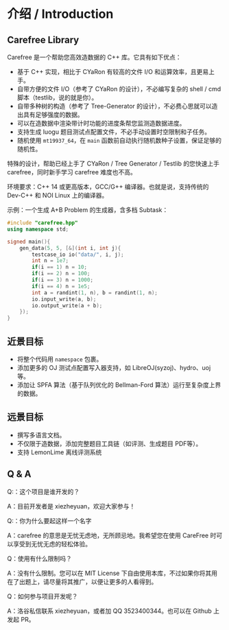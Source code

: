 # 介绍 / Introduction

## Carefree Library

Carefree 是一个帮助您高效造数据的 C++ 库。它具有如下优点：

* 基于 C++ 实现，相比于 CYaRon 有较高的文件 I/O 和运算效率，且更易上手。
* 自带方便的文件 I/O（参考了 CYaRon 的设计），不必编写复杂的 shell / cmd 脚本（testlib，说的就是你）。
* 自带多种树的构造（参考了 Tree-Generator 的设计），不必费心思就可以造出具有足够强度的数据。
* 可以在造数据中渲染带计时功能的进度条帮您监测造数据进度。
* 支持生成 luogu 题目测试点配置文件，不必手动设置时空限制和子任务。
* 随机使用 `mt19937_64`，在 `main` 函数前自动执行随机数种子设置，保证足够的随机性。

特殊的设计，帮助已经上手了 CYaRon / Tree Generator / Testlib 的您快速上手 carefree，同时新手学习 carefree 难度也不高。

环境要求：C++ 14 或更高版本，GCC/G++ 编译器。也就是说，支持传统的 Dev-C++ 和 NOI Linux 上的编译器。

示例：一个生成 A+B Problem 的生成器，含多档 Subtask：

```cpp
#include "carefree.hpp"
using namespace std;

signed main(){
    gen_data(5, 5, [&](int i, int j){
        testcase_io io("data/", i, j);
        int n = 1e7;
        if(i == 1) n = 10;
        if(i == 2) n = 100;
        if(i == 3) n = 1000;
        if(i == 4) n = 1e5;
        int a = randint(1, n), b = randint(1, n);
        io.input_write(a, b);
        io.output_write(a + b);
    });
}
```

## 近景目标

* 将整个代码用 `namespace` 包裹。
* 添加更多的 OJ 测试点配置写入器支持，如 LibreOJ(syzoj)、hydro、uoj 等。
* 添加让 SPFA 算法（基于队列优化的 Bellman-Ford 算法）运行至复杂度上界的数据。

## 远景目标

* 撰写多语言文档。
* 不仅限于造数据，添加完整题目工具链（如评测、生成题目 PDF等）。
* 支持 LemonLime 离线评测系统

## Q & A

Q:：这个项目是谁开发的？

A：目前开发者是 xiezheyuan，欢迎大家参与！

Q:：你为什么要起这样一个名字

A：carefree 的意思是无忧无虑地，无所顾忌地。我希望您在使用 CareFree 时可以享受到无忧无虑的轻松体验。

Q：使用有什么限制吗？

A：没有什么限制。您可以在 MIT License 下自由使用本库，不过如果你将其用在了出题上，请尽量将其推广，以便让更多的人看得到。

Q：如何参与项目开发呢？

A：洛谷私信联系 xiezheyuan，或者加 QQ 3523400344。也可以在 Github 上发起 PR。
